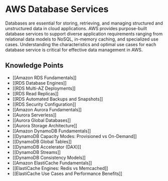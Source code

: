 # AWS Database Services

Databases are essential for storing, retrieving, and managing structured and unstructured data in cloud applications. AWS provides purpose-built database services to support diverse application requirements ranging from relational data models to NoSQL, in-memory caching, and specialized use cases. Understanding the characteristics and optimal use cases for each database service is critical for effective data management in AWS.

## Knowledge Points

- [[Amazon RDS Fundamentals]]
- [[RDS Database Engines]]
- [[RDS Multi-AZ Deployments]]
- [[RDS Read Replicas]]
- [[RDS Automated Backups and Snapshots]]
- [[RDS Security Configuration]]
- [[Amazon Aurora Fundamentals]]
- [[Aurora Serverless]]
- [[Aurora Global Databases]]
- [[Aurora Storage Architecture]]
- [[Amazon DynamoDB Fundamentals]]
- [[DynamoDB Capacity Modes: Provisioned vs On-Demand]]
- [[DynamoDB Global Tables]]
- [[DynamoDB Accelerator (DAX)]]
- [[DynamoDB Streams]]
- [[DynamoDB Consistency Models]]
- [[Amazon ElastiCache Fundamentals]]
- [[ElastiCache Engines: Redis vs Memcached]]
- [[ElastiCache Use Cases and Performance Benefits]]
